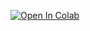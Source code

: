 [![Open In Colab](https://colab.research.google.com/assets/colab-badge.svg)](https://colab.research.google.com/github/MohsinKM/learn_agentic_ai/blob/main/agentic_data_pipeline_crewai_updated_colab.ipynb)
